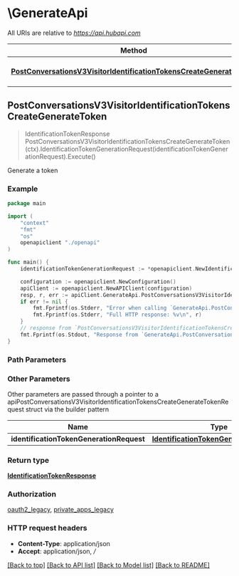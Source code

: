 # \GenerateApi

All URIs are relative to *https://api.hubapi.com*

Method | HTTP request | Description
------------- | ------------- | -------------
[**PostConversationsV3VisitorIdentificationTokensCreateGenerateToken**](GenerateApi.md#PostConversationsV3VisitorIdentificationTokensCreateGenerateToken) | **Post** /conversations/v3/visitor-identification/tokens/create | Generate a token



## PostConversationsV3VisitorIdentificationTokensCreateGenerateToken

> IdentificationTokenResponse PostConversationsV3VisitorIdentificationTokensCreateGenerateToken(ctx).IdentificationTokenGenerationRequest(identificationTokenGenerationRequest).Execute()

Generate a token



### Example

```go
package main

import (
    "context"
    "fmt"
    "os"
    openapiclient "./openapi"
)

func main() {
    identificationTokenGenerationRequest := *openapiclient.NewIdentificationTokenGenerationRequest("visitor-email@example.com") // IdentificationTokenGenerationRequest | 

    configuration := openapiclient.NewConfiguration()
    apiClient := openapiclient.NewAPIClient(configuration)
    resp, r, err := apiClient.GenerateApi.PostConversationsV3VisitorIdentificationTokensCreateGenerateToken(context.Background()).IdentificationTokenGenerationRequest(identificationTokenGenerationRequest).Execute()
    if err != nil {
        fmt.Fprintf(os.Stderr, "Error when calling `GenerateApi.PostConversationsV3VisitorIdentificationTokensCreateGenerateToken``: %v\n", err)
        fmt.Fprintf(os.Stderr, "Full HTTP response: %v\n", r)
    }
    // response from `PostConversationsV3VisitorIdentificationTokensCreateGenerateToken`: IdentificationTokenResponse
    fmt.Fprintf(os.Stdout, "Response from `GenerateApi.PostConversationsV3VisitorIdentificationTokensCreateGenerateToken`: %v\n", resp)
}
```

### Path Parameters



### Other Parameters

Other parameters are passed through a pointer to a apiPostConversationsV3VisitorIdentificationTokensCreateGenerateTokenRequest struct via the builder pattern


Name | Type | Description  | Notes
------------- | ------------- | ------------- | -------------
 **identificationTokenGenerationRequest** | [**IdentificationTokenGenerationRequest**](IdentificationTokenGenerationRequest.md) |  | 

### Return type

[**IdentificationTokenResponse**](IdentificationTokenResponse.md)

### Authorization

[oauth2_legacy](../README.md#oauth2_legacy), [private_apps_legacy](../README.md#private_apps_legacy)

### HTTP request headers

- **Content-Type**: application/json
- **Accept**: application/json, */*

[[Back to top]](#) [[Back to API list]](../README.md#documentation-for-api-endpoints)
[[Back to Model list]](../README.md#documentation-for-models)
[[Back to README]](../README.md)


